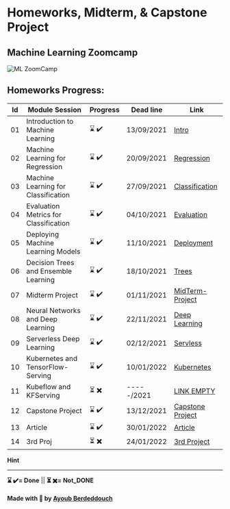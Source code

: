 # Homeworks, Midterm, & Capstone Project

## Machine Learning Zoomcamp


![ML ZoomCamp](https://github.com/alexeygrigorev/mlbookcamp-code/raw/master/images/zoomcamp.jpg)
## Homeworks Progress:
| Id | Module Session                                | Progress | Dead line    | Link               | 
|----|-----------------------------------------------|----------|--------------|--------------------|
|01  | Introduction to Machine Learning              | ⌛ ✔️    | 13/09/2021   | [Intro](https://github.com/ayoub-berdeddouch/mlbookcamp-homeworks/blob/main/Intro/)  |
|02  | Machine Learning for Regression               | ⌛ ✔️    | 20/09/2021   | [Regression](https://github.com/ayoub-berdeddouch/mlbookcamp-homeworks/blob/main/Regression/)|
|03  | Machine Learning for Classification           | ⌛ ✔️    | 27/09/2021   | [Classification](https://github.com/ayoub-berdeddouch/mlbookcamp-homeworks/blob/main/Classification/)|
|04  | Evaluation Metrics for Classification         | ⌛ ✔️    | 04/10/2021   | [Evaluation](https://github.com/ayoub-berdeddouch/mlbookcamp-homeworks/blob/main/Evaluation/)|
|05  | Deploying Machine Learning Models             | ⌛ ✔️    | 11/10/2021   | [Deployment](https://github.com/ayoub-berdeddouch/mlbookcamp-homeworks/blob/main/Deployment/)|
|06  | Decision Trees and Ensemble Learning          | ⌛ ✔️    | 18/10/2021   | [Trees](https://github.com/ayoub-berdeddouch/mlbookcamp-homeworks/blob/main/Trees/)|
|07  | Midterm Project                               | ⌛ ✔️    | 01/11/2021   | [MidTerm-Project](https://github.com/ayoub-berdeddouch/mlbookcamp-homeworks/tree/main/Midterm-Project)|
|08  | Neural Networks and Deep Learning             | ⌛ ✔️    | 22/11/2021   | [Deep Learning](https://github.com/ayoub-berdeddouch/mlbookcamp-homeworks/Deep_Learning)|
|09  | Serverless Deep Learning                      | ⌛ ✔️    | 02/12/2021   | [Servless](https://github.com/ayoub-berdeddouch/mlbookcamp-homeworks/Servless)|
|10  | Kubernetes and TensorFlow-Serving             | ⌛ ✔️    | 10/01/2022   | [Kubernetes](https://github.com/ayoub-berdeddouch/mlbookcamp-homeworks/tree/mainkubernetes)|
|11  | Kubeflow and KFServing                        | ⏳ ✖️    | -----/2021   | [LINK EMPTY]()|
|12  | Capstone Project                              | ⌛ ✔️    | 13/12/2021   | [Capstone Project](https://github.com/ayoub-berdeddouch/capstone-mlzoomcamp)|
|13  | Article                                       | ⌛ ✔️    | 30/01/2022   | [Article](https://github.com/ayoub-berdeddouch/mlbookcamp-homeworks/tree/main/article)|
|14  | 3rd Proj                                      | ⏳ ✖️    | 24/01/2022   | [3rd Project]()|



 


**Hint**

---

__⌛ ✔️= Done__ ||  __⏳ ✖️= Not_DONE__


#### Made with 💟 by [Ayoub Berdeddouch](https://github.com/ayoub-berdeddouch)
